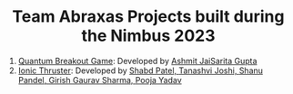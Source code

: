<h1  style="text-align:center">Team Abraxas Projects built during the Nimbus 2023</h1>

1) <a href="./Quantum Breakout Game">Quantum Breakout Game</a>: Developed by <a href="https://jaisarita.vercel.app/" target="_blank">Ashmit JaiSarita Gupta</a>
2) <a href="https://github.com/shabdpatel/Ionic_thruster/blob/main/README.md">Ionic Thruster</a>: Developed by <a href="https://www.linkedin.com/in/shabdpatel8757" target="_blank">Shabd Patel, </a><a href="https://www.linkedin.com/in/tanashvi-joshi-528412255?utm_source=share&utm_campaign=share_via&utm_content=profile&utm_medium=android_app" target="_blank">Tanashvi Joshi,  </a><a href="https://www.linkedin.com/in/shanu-kumari-1831a1230/" target="_blank">Shanu Pandel, </a><a href="https://www.linkedin.com/in/girish-gaurav-sharma-b0a10b229/" target="_blank">Girish Gaurav Sharma, </a><a href="https://www.linkedin.com/in/pooja-yadav-b67540232/" target="_blank">Pooja Yadav </a>

